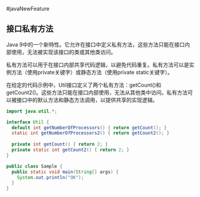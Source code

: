 #javaNewFeature
## 接口私有方法
Java 9中的一个新特性。它允许在接口中定义私有方法，这些方法只能在接口内部使用，无法被实现该接口的类或其他类访问。  
  
私有方法可以用于在接口内部共享代码逻辑，以避免代码重复。私有方法可以是实例方法（使用private关键字）或静态方法（使用private static关键字）。  
  
在给定的代码示例中，Util接口定义了两个私有方法：getCount()和getCount2()。这些方法只能在接口内部使用，无法从其他类中访问。私有方法可以被接口中的默认方法和静态方法调用，以提供共享的实现逻辑。

```java
import java.util.*;

interface Util {
  default int getNumberOfProcessors() { return getCount(); }
  static int getNumberOfProcessors2() { return getCount2(); }
  
  private int getCount() { return 2; }
  private static int getCount2() { return 2; }
}

public class Sample {  
  public static void main(String[] args) {
    System.out.println("OK");
  }
}
```